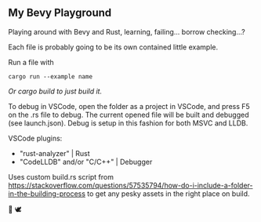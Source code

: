 My Bevy Playground
---
Playing around with Bevy and Rust, learning, failing... borrow checking...?

Each file is probably going to be its own contained little example.

Run a file with

``cargo run --example name``

*Or cargo build to just build it.*

To debug in VSCode, open the folder as a project in VSCode, and press F5 on the .rs file to debug. The current opened file will be built and debugged (see launch.json).
Debug is setup in this fashion for both MSVC and LLDB.

VSCode plugins:
* "rust-analyzer" | Rust
* "CodeLLDB" and/or "C/C++" | Debugger


Uses custom build.rs script from https://stackoverflow.com/questions/57535794/how-do-i-include-a-folder-in-the-building-process to get any pesky assets in the right place on build.

:crab: 	:dove: